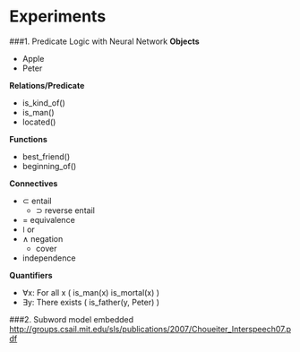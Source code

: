 Experiments
===========
###1. Predicate Logic with Neural Network
  **Objects**
  + Apple
  + Peter

  **Relations/Predicate**
  + is_kind_of()
  + is_man()
  + located()

  **Functions**
  + best_friend()
  + beginning_of()

  **Connectives**
  + ⊂ entail
	+ ⊃ reverse entail
  + = equivalence
  + ǀ or
  + ∧ negation
	+ cover
  + independence

  **Quantifiers**
  + ∀x: For all x ( is_man(x) is_mortal(x) )
  + ∃y: There exists ( is_father(y, Peter) )

###2. Subword model embedded
  http://groups.csail.mit.edu/sls/publications/2007/Choueiter_Interspeech07.pdf
